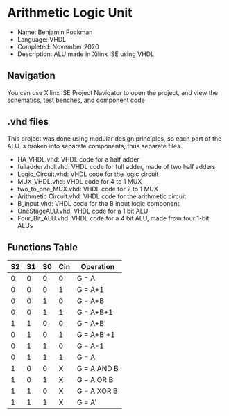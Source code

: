 # Arithmetic Logic Unit
* Name: Benjamin Rockman
* Language: VHDL
* Completed: November 2020
* Description: ALU made in Xilinx ISE using VHDL

## Navigation
You can use Xilinx ISE Project Navigator to open the project, and view the schematics, test benches, and component code

## .vhd files
This project was done using modular design principles, so each part of the ALU is broken into separate components, thus separate files. 

* HA_VHDL.vhd: VHDL code for a half adder
* fulladdervhdl.vhd: VHDL code for full adder, made of two half adders
* Logic_Circuit.vhd: VHDL code for the logic circuit
* MUX_VHDL.vhd: VHDL code for 4 to 1 MUX
* two_to_one_MUX.vhd: VHDL code for 2 to 1 MUX
* Arithmetic Circuit.vhd: VHDL code for the arithmetic circuit
* B_input.vhd: VHDL code for the B input logic component
* OneStageALU.vhd: VHDL code for a 1 bit ALU
* Four_Bit_ALU.vhd: VHDL code for a 4 bit ALU, made from four 1-bit ALUs


## Functions Table

| S2 	| S1 	| S0 	| Cin 	| Operation   	|
|----	|----	|----	|-----	|-------------	|
| 0  	| 0  	| 0  	| 0   	| G = A       	|
| 0  	| 0  	| 0  	| 1   	| G = A+1     	|
| 0  	| 0  	| 1  	| 0   	| G = A+B     	|
| 0  	| 0  	| 1  	| 1   	| G = A+B+1   	|
| 1  	| 1  	| 0  	| 0   	| G = A+B'    	|
| 0  	| 1  	| 0  	| 1   	| G = A+B'+1  	|
| 0  	| 1  	| 1  	| 0   	| G = A-1     	|
| 0  	| 1  	| 1  	| 1   	| G = A       	|
| 1  	| 0  	| 0  	| X   	| G = A AND B 	|
| 1  	| 0  	| 1  	| X   	| G = A OR B  	|
| 1  	| 1  	| 0  	| X   	| G = A XOR B 	|
| 1  	| 1  	| 1  	| X   	| G = A'      	|

